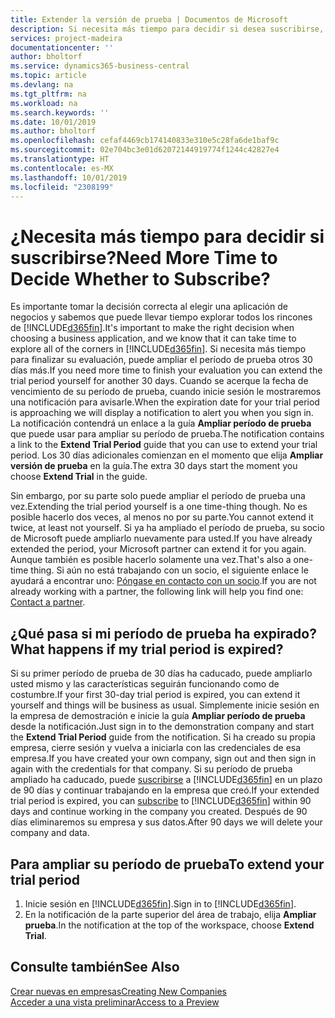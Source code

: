 ```yaml
---
title: Extender la versión de prueba | Documentos de Microsoft
description: Si necesita más tiempo para decidir si desea suscribirse, puede ampliar su versión de prueba.
services: project-madeira
documentationcenter: ''
author: bholtorf
ms.service: dynamics365-business-central
ms.topic: article
ms.devlang: na
ms.tgt_pltfrm: na
ms.workload: na
ms.search.keywords: ''
ms.date: 10/01/2019
ms.author: bholtorf
ms.openlocfilehash: cefaf4469cb174140833e310e5c28fa6de1baf9c
ms.sourcegitcommit: 02e704bc3e01d62072144919774f1244c42827e4
ms.translationtype: HT
ms.contentlocale: es-MX
ms.lasthandoff: 10/01/2019
ms.locfileid: "2308199"
---
```

# <a name="need-more-time-to-decide-whether-to-subscribe"></a><span data-ttu-id="2319e-103">¿Necesita más tiempo para decidir si suscribirse?</span><span class="sxs-lookup"><span data-stu-id="2319e-103">Need More Time to Decide Whether to Subscribe?</span></span>
<span data-ttu-id="2319e-104">Es importante tomar la decisión correcta al elegir una aplicación de negocios y sabemos que puede llevar tiempo explorar todos los rincones de [!INCLUDE[d365fin](includes/d365fin_md.md)].</span><span class="sxs-lookup"><span data-stu-id="2319e-104">It's important to make the right decision when choosing a business application, and we know that it can take time to explore all of the corners in [!INCLUDE[d365fin](includes/d365fin_md.md)].</span></span> <span data-ttu-id="2319e-105">Si necesita más tiempo para finalizar su evaluación, puede ampliar el período de prueba otros 30 días más.</span><span class="sxs-lookup"><span data-stu-id="2319e-105">If you need more time to finish your evaluation you can extend the trial period yourself for another 30 days.</span></span> <span data-ttu-id="2319e-106">Cuando se acerque la fecha de vencimiento de su período de prueba, cuando inicie sesión le mostraremos una notificación para avisarle.</span><span class="sxs-lookup"><span data-stu-id="2319e-106">When the expiration date for your trial period is approaching we will display a notification to alert you when you sign in.</span></span> <span data-ttu-id="2319e-107">La notificación contendrá un enlace a la guía **Ampliar período de prueba** que puede usar para ampliar su período de prueba.</span><span class="sxs-lookup"><span data-stu-id="2319e-107">The notification contains a link to the **Extend Trial Period** guide that you can use to extend your trial period.</span></span> <span data-ttu-id="2319e-108">Los 30 días adicionales comienzan en el momento que elija **Ampliar versión de prueba** en la guía.</span><span class="sxs-lookup"><span data-stu-id="2319e-108">The extra 30 days start the moment you choose **Extend Trial** in the guide.</span></span>

<span data-ttu-id="2319e-109">Sin embargo, por su parte solo puede ampliar el período de prueba una vez.</span><span class="sxs-lookup"><span data-stu-id="2319e-109">Extending the trial period yourself is a one time-thing though.</span></span> <span data-ttu-id="2319e-110">No es posible hacerlo dos veces, al menos no por su parte.</span><span class="sxs-lookup"><span data-stu-id="2319e-110">You cannot extend it twice, at least not yourself.</span></span> <span data-ttu-id="2319e-111">Si ya ha ampliado el período de prueba, su socio de Microsoft puede ampliarlo nuevamente para usted.</span><span class="sxs-lookup"><span data-stu-id="2319e-111">If you have already extended the period, your Microsoft partner can extend it for you again.</span></span> <span data-ttu-id="2319e-112">Aunque también es posible hacerlo solamente una vez.</span><span class="sxs-lookup"><span data-stu-id="2319e-112">That's also a one-time thing.</span></span> <span data-ttu-id="2319e-113">Si aún no está trabajando con un socio, el siguiente enlace le ayudará a encontrar uno: [Póngase en contacto con un socio](https://go.microsoft.com/fwlink/?linkid=2038439).</span><span class="sxs-lookup"><span data-stu-id="2319e-113">If you are not already working with a partner, the following link will help you find one: [Contact a partner](https://go.microsoft.com/fwlink/?linkid=2038439).</span></span>

## <a name="what-happens-if-my-trial-period-is-expired"></a><span data-ttu-id="2319e-114">¿Qué pasa si mi período de prueba ha expirado?</span><span class="sxs-lookup"><span data-stu-id="2319e-114">What happens if my trial period is expired?</span></span>
<span data-ttu-id="2319e-115">Si su primer período de prueba de 30 días ha caducado, puede ampliarlo usted mismo y las características seguirán funcionando como de costumbre.</span><span class="sxs-lookup"><span data-stu-id="2319e-115">If your first 30-day trial period is expired, you can extend it yourself and things will be business as usual.</span></span> <span data-ttu-id="2319e-116">Simplemente inicie sesión en la empresa de demostración e inicie la guía **Ampliar período de prueba** desde la notificación.</span><span class="sxs-lookup"><span data-stu-id="2319e-116">Just sign in to the demonstration company and start the **Extend Trial Period** guide from the notification.</span></span> <span data-ttu-id="2319e-117">Si ha creado su propia empresa, cierre sesión y vuelva a iniciarla con las credenciales de esa empresa.</span><span class="sxs-lookup"><span data-stu-id="2319e-117">If you have created your own company, sign out and then sign in again with the credentials for that company.</span></span> <span data-ttu-id="2319e-118">Si su período de prueba ampliado ha caducado, puede [suscribirse](https://go.microsoft.com/fwlink/?linkid=828659) a [!INCLUDE[d365fin](includes/d365fin_md.md)] en un plazo de 90 días y continuar trabajando en la empresa que creó.</span><span class="sxs-lookup"><span data-stu-id="2319e-118">If your extended trial period is expired, you can [subscribe](https://go.microsoft.com/fwlink/?linkid=828659) to [!INCLUDE[d365fin](includes/d365fin_md.md)] within 90 days and continue working in the company you created.</span></span> <span data-ttu-id="2319e-119">Después de 90 días eliminaremos su empresa y sus datos.</span><span class="sxs-lookup"><span data-stu-id="2319e-119">After 90 days we will delete your company and data.</span></span> 

## <a name="to-extend-your-trial-period"></a><span data-ttu-id="2319e-120">Para ampliar su período de prueba</span><span class="sxs-lookup"><span data-stu-id="2319e-120">To extend your trial period</span></span>
1. <span data-ttu-id="2319e-121">Inicie sesión en [!INCLUDE[d365fin](includes/d365fin_md.md)].</span><span class="sxs-lookup"><span data-stu-id="2319e-121">Sign in to [!INCLUDE[d365fin](includes/d365fin_md.md)].</span></span>
2. <span data-ttu-id="2319e-122">En la notificación de la parte superior del área de trabajo, elija **Ampliar prueba**.</span><span class="sxs-lookup"><span data-stu-id="2319e-122">In the notification at the top of the workspace, choose **Extend Trial**.</span></span>

## <a name="see-also"></a><span data-ttu-id="2319e-123">Consulte también</span><span class="sxs-lookup"><span data-stu-id="2319e-123">See Also</span></span>
[<span data-ttu-id="2319e-124">Crear nuevas en empresas</span><span class="sxs-lookup"><span data-stu-id="2319e-124">Creating New Companies</span></span>](about-new-company.md)  
[<span data-ttu-id="2319e-125">Acceder a una vista preliminar</span><span class="sxs-lookup"><span data-stu-id="2319e-125">Access to a Preview</span></span>](across-preview.md)  